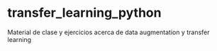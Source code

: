 # transfer_learning_python
Material de clase y ejercicios acerca de data augmentation y transfer learning
